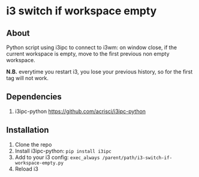 # i3 switch if workspace empty
## About
Python script using i3ipc to connect to i3wm: on window close, if the current workspace is empty, move to the first previous non empty workspace.

**N.B.** everytime you restart i3, you lose your previous history, so for the first tag will not work.

## Dependencies
1. i3ipc-python <https://github.com/acrisci/i3ipc-python>

## Installation
1. Clone the repo
2. Install i3ipc-python: `pip install i3ipc`
3. Add to your i3 config: `exec_always /parent/path/i3-switch-if-workspace-empty.py`
4. Reload i3
